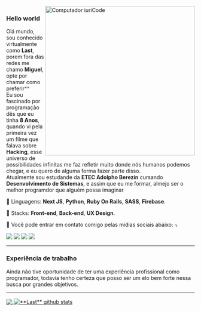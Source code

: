 <img src="https://raw.githubusercontent.com/MicaelliMedeiros/micaellimedeiros/master/image/computer-illustration.png" min-width="400px" max-width="400px" width="400px" align="right" alt="Computador iuriCode">

### Hello world
<p align="left"> 
  Olá mundo, sou conhecido virtualmente como <strong>Last</strong>, porem fora das redes me chamo <strong>Miguel</strong>,
  opte por chamar como preferir^^
  </br>
  Eu sou fascinado por programação dês que eu tinha <strong>8 Anos</strong>, quando vi pela primeira vez 
  um filme que falava sobre <strong>Hacking</strong>, esse universo de possibilidades infinitas me faz refletir muito
  donde nós humanos podemos chegar, e eu quero de alguma forma fazer parte disso.
  </br>
  Atualmente sou estudande da <strong>ETEC Adolpho Berezin</strong> cursando <strong>Desenvolvimento de Sistemas</strong>, e assim
  que eu me formar, almejo ser o melhor programdor que alguém possa imaginar
</p>

<p align="left">
  🦄 Linguagens: <strong>Next JS</strong>, <strong>Python</strong>, <strong>Ruby On Rails</strong>, <strong>SASS</strong>, <strong>Firebase</strong>.
</p>

<p align="left">
  💼 Stacks: <strong>Front-end</strong>, <strong>Back-end</strong>, <strong>UX Design</strong>.
</p>

<p align="left">
  💌 Você pode entrar em contato comigo pelas midias sociais abaixo: ⤵️
</p>

<p align="left">
  <a href="#" alt="Linkedin">
  <img src="https://img.shields.io/badge/-Linkedin-0e76a8?style=flat-square&logo=Linkedin&logoColor=white&link=" /></a>

  <a href="#" alt="WhatsApp">
  <img src="https://img.shields.io/badge/-WhatsApp-25d366?style=flat-square&labelColor=25d366&logo=whatsapp&logoColor=white&link=API-DO-SEU-WHATSAPP"/></a>

  <a href="#" alt="Facebook">
  <img src="https://img.shields.io/badge/-Facebook-3b5998?style=flat-square&labelColor=3b5998&logo=facebook&logoColor=white&link=LINK-DO-SEU-FACEBOOK"/></a>

  <a href="#" alt="Instagram">
  <img src="https://img.shields.io/badge/-Instagram-DF0174?style=flat-square&labelColor=DF0174&logo=instagram&logoColor=white&link=LINK-DO-SEU-INSTAGRAM"/></a>
</p>  

<hr/>

### Experiência de trabalho

Ainda não tive oportunidade de ter uma experiência profissional como programador, todavia tenho certeza que posso ser um elo bem forte nessa busca por grandes objetivos.

<hr/>

<a href="https://eulast.vercel.app/">
  <img align="center" src="https://github-readme-stats.vercel.app/api/top-langs/?username=miguel-barros&theme=dracula&hide_langs_below=1" />
</a>

<a href="https://eulast.vercel.app/">
 <img align="center" src="https://github-readme-stats.vercel.app/api?username=miguel-barros&show_icons=true&theme=dracula&line_height=27" alt="**Last** github stats"/>
</a>

[website]: https://eulast.vercel.app/
[twitter]: https://twitter.com/yLastx
[instagram]: https://www.instagram.com/eu.last/
[linkedin]: https://www.linkedin.com/in/miguelbarrosdev/
<br>
